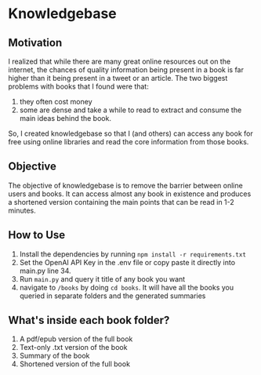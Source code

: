 # Knowledgebase

## Motivation
I realized that while there are many great online resources out on the internet, the chances of quality information being present in a book is far higher than it being present in a tweet or an article. The two biggest problems with books that I found were that:

1. they often cost money
2. some are dense and take a while to read to extract and consume the main ideas behind the book.

So, I created knowledgebase so that I (and others) can access any book for free using online libraries and read the core information from those books. 

## Objective
The objective of knowledgebase is to remove the barrier between online users and books. It can access almost any book in existence and produces a shortened version containing the main points that can be read in 1-2 minutes.

## How to Use
1. Install the dependencies by running `npm install -r requirements.txt`
2. Set the OpenAI API Key in the .env file or copy paste it directly into main.py line 34.
3. Run `main.py` and query it title of any book you want
4. navigate to `/books` by doing `cd books`. It will have all the books you queried in separate folders and the generated summaries

## What's inside each book folder?
1. A pdf/epub version of the full book
2. Text-only .txt version of the book
3. Summary of the book
4. Shortened version of the full book
